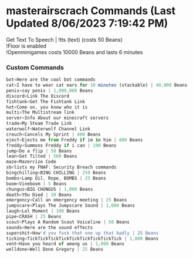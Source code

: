 # masterairscrach Commands (Last Updated 8/06/2023 7:19:42 PM)
Get Text To Speech | !tts (text) (costs 50 Beans) <br>
!Floor is enabled <br>
!Openminigames costs 10000 Beans and lasts 6 minutes <br>
### Custom Commands <br>
```js
bot<Here are the cool bot commands
cat<I have to wear cat ears for 10 minutes (stackable) | 40,000 Beans
penis<say penis | 1,000,000 Beans
discord<Link The Discord
fishtank<Get The Fishtank Link
hot<Come on, you know who it is
multi<The Multistream link
server<Info About our minecraft servers
trade<My Steam Trade Link
waterwolf<Waterwolf Channel Link
crouch<Cancels My Sprint | 400 Beans
eject<Ejects me from Freddy if im in him | 800 Beans
freddy<Summons Freddy if i can | 100 Beans
jump<Do a flip | 50 Beans
lean<Get Tilted | 500 Beans
maze<Mazercize Code
sb<lists my FNAF: Security Breach commands
bingchilling<BING CHILLING | 250 Beans
bombs<Lamp Oil, Rope, BOMBS | 25 Beans
boom<Vineboom | 5 Beans
chungus<BIG CHUNGUS | 1,000 Beans
death<YOu Died | 30 Beans
emergency<Call an emergency meeting | 25 Beans
jumpscare<Plays The Jumpscare Sound | 1,000 Beans
laugh<Lol Moment | 100 Beans
pipe<CRASH | 25 Beans
scout<Plays A Random Scout Voiceline | 50 Beans
sounds<Here are the sound effects
supershit<How'd you fuck that one up that badly | 25 Beans
ticking<TickTickTickTickTickTickTickTickTick | 1,000 Beans
vent<Have you heard of among us | 1,000 Beans
welldone<Well Done Gregory | 25 Beans
